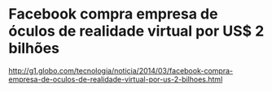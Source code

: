 Facebook compra empresa de óculos de realidade virtual por US$ 2 bilhões
===========

http://g1.globo.com/tecnologia/noticia/2014/03/facebook-compra-empresa-de-oculos-de-realidade-virtual-por-us-2-bilhoes.html